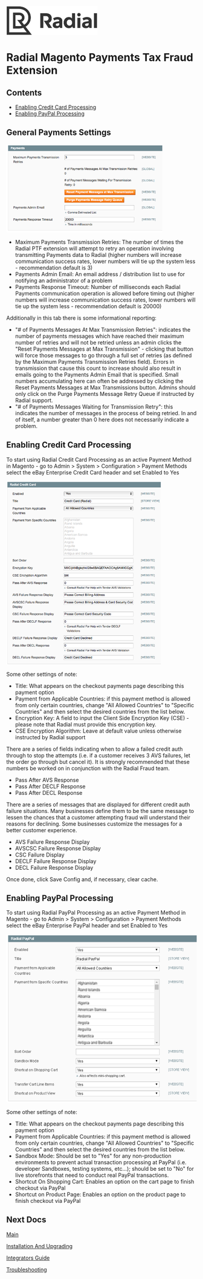 [![Radial Logo](assets/radial_logo.png)](http://www.radial.com/)

# Radial Magento Payments Tax Fraud Extension 

## Contents
  * [Enabling Credit Card Processing](#enabling-credit-card-processing)
  * [Enabling PayPal Processing](#enabling-paypal-processing)

## General Payments Settings

<img src="assets/payments_tab.png">

- Maximum Payments Transmission Retries: The number of times the Radial PTF extension will attempt to retry an operation involving transmitting Payments data to Radial (higher numbers will increase communication success rates, lower numbers will tie up the system less - recommendation default is 3)
- Payments Admin Email: An email address / distribution list to use for notifying an administrator of a problem
- Payments Response Timeout: Number of milliseconds each Radial Payments communication operation is allowed before timing out (higher numbers will increase communication success rates, lower numbers will tie up the system less - recommendation default is 20000)

Additionally in this tab there is some informational reporting:

 - "# of Payments Messages At Max Transmission Retries": indicates the number of payments messages which have reached their maximum number of retries and will not be retried unless an admin clicks the "Reset Payments Messages at Max Transmission" - clicking that button will force those messages to go through a full set of retries (as defined by the Maximum Payments Transmission Retries field).  Errors in transmission that cause this count to increase should also result in emails going to the Payments Admin Email that is specified.  Small numbers accumulating here can often be addressed by clicking the Reset Payments Messages at Max Transmissions button.  Admins should only click on the Purge Payments Message Retry Queue if instructed by Radial support.
 - "# of Payments Messages Waiting for Transmission Retry": this indicates the number of messages in the process of being retried.  In and of itself, a number greater than 0 here does not necessarily indicate a problem. 

## Enabling Credit Card Processing

To start using Radial Credit Card Processing as an active Payment Method in Magento - go to Admin > System > Configuration > Payment Methods select the eBay Enterprise Credit Card header and set Enabled to Yes

<img src="assets/radial_credit_card.png">

Some other settings of note:

- Title: What appears on the checkout payments page describing this payment option
- Payment from Applicable Countries: if this payment method is allowed from only certain countries, change "All Allowed Countries" to "Specific Countries" and then select the desired countries from the list below.
- Encryption Key: A field to input the Client Side Encryption Key (CSE) - please note that Radial must provide this encryption key.  
- CSE Encryption Algorithm: Leave at default value unless otherwise instructed by Radial support

There are a series of fields indicating when to allow a failed credit auth through to stop the attempts (i.e. if a customer receives 3 AVS failures, let the order go through but cancel it).  It is strongly recommended that these numbers be worked on in conjunction with the Radial Fraud team.

- Pass After AVS Response
- Pass After DECLF Response
- Pass After DECL Response

There are a series of messages that are displayed for different credit auth failure situations.  Many businesses define them to be the same message to lessen the chances that a customer attempting fraud will understand their reasons for declining.  Some businesses customize the messages for a better customer experience.

- AVS Failure Response Display 
- AVSCSC Failure Response Display
- CSC Failure Display
- DECLF Failure Response Display
- DECL Failure Response Display

Once done, click Save Config and, if necessary, clear cache.

## Enabling PayPal Processing

To start using Radial PayPal Processing as an active Payment Method in Magento - go to Admin > System > Configuration > Payment Methods select the eBay Enterprise PayPal header and set Enabled to Yes

<img src="assets/payment_method_paypal.png">

Some other settings of note:

- Title: What appears on the checkout payments page describing this payment option
- Payment from Applicable Countries: if this payment method is allowed from only certain countries, change "All Allowed Countries" to "Specific Countries" and then select the desired countries from the list below.
- Sandbox Mode: Should be set to "Yes" for any non-production environments to prevent actual transaction processing at PayPal (i.e. developer Sandboxes, testing systems, etc...); should be set to "No" for live storefronts that need to conduct real PayPal transactions.
- Shortcut On Shopping Cart: Enables an option on the cart page to finish checkout via PayPal
- Shortcut on Product Page: Enables an option on the product page to finish checkout via PayPal 

## Next Docs

[Main](../README.md)

[Installation And Upgrading](INSTALL.md)

[Integrators Guide](SI.md)

[Troubleshooting](SUPPORT.md)
